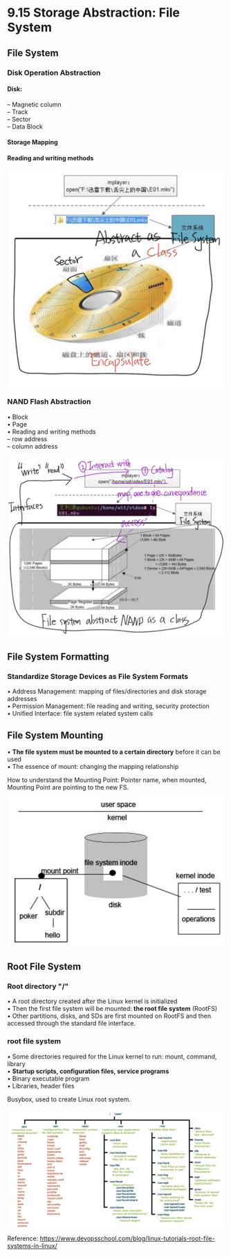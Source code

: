 # 9.15 Storage Abstraction: File System



## File System

### Disk Operation Abstraction

#### Disk:

– Magnetic column  
– Track  
– Sector  
– Data Block  

#### Storage Mapping

#### Reading and writing methods

![01](https://github.com/knightsummon/02-Computer-underlying-programming-and-system-optimization/blob/main/09%20CPU%20and%20Operating%20System/9.15%20Storage%20Abstraction%20File%20System.assets/01.jpg)

### NAND Flash Abstraction

• Block  
• Page  
• Reading and writing methods  
– row address  
– column address  

![02](https://github.com/knightsummon/02-Computer-underlying-programming-and-system-optimization/blob/main/09%20CPU%20and%20Operating%20System/9.15%20Storage%20Abstraction%20File%20System.assets/02.jpg)

## File System Formatting

### Standardize Storage Devices as File System Formats

• Address Management: mapping of files/directories and disk storage addresses  
• Permission Management: file reading and writing, security protection  
• Unified Interface: file system related system calls  

## File System Mounting

• **The file system must be mounted to a certain directory** before it can be used  
• The essence of mount: changing the mapping relationship  

How to understand the Mounting Point: Pointer name, when mounted, Mounting Point are pointing to the new FS.

![03](https://github.com/knightsummon/02-Computer-underlying-programming-and-system-optimization/blob/main/09%20CPU%20and%20Operating%20System/9.15%20Storage%20Abstraction%20File%20System.assets/03.jpg)

## Root File System

### Root directory **"/"**

• A root directory created after the Linux kernel is initialized  
• Then the first file system will be mounted: **the root file system** (RootFS)  
• Other partitions, disks, and SDs are first mounted on RootFS and then accessed through the standard file interface.

### root file system

• Some directories required for the Linux kernel to run: mount, command, library  
• **Startup scripts, configuration files, service programs**  
• Binary executable program  
• Libraries, header files  

Busybox, used to create Linux root system.

![04](https://github.com/knightsummon/02-Computer-underlying-programming-and-system-optimization/blob/main/09%20CPU%20and%20Operating%20System/9.15%20Storage%20Abstraction%20File%20System.assets/04.jpg)

Reference: https://www.devopsschool.com/blog/linux-tutorials-root-file-systems-in-linux/

